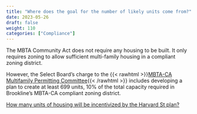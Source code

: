```yaml
---
title: "Where does the goal for the number of likely units come from?"
date: 2023-05-26
draft: false
weight: 110
categories: ["Compliance"]
---
```

The MBTA Community Act does not require any housing to be built. It only requires zoning to allow sufficient multi-family housing in a compliant zoning district.

However, the Select Board’s charge to the {{< rawhtml >}}<a href="https://www.brooklinema.gov/3608/MBTA-CA-Multifamily-Permitting-Committee" target="_new">MBTA-CA Multifamily Permitting Committee</a>{{< /rawhtml >}} includes developing a plan to create at least 699 units, 10% of the total capacity required in Brookline’s MBTA-CA compliant zoning district.

[How many units of housing will be incentivized by the Harvard St plan?](/posts/harvard-street-incentivized-units)

